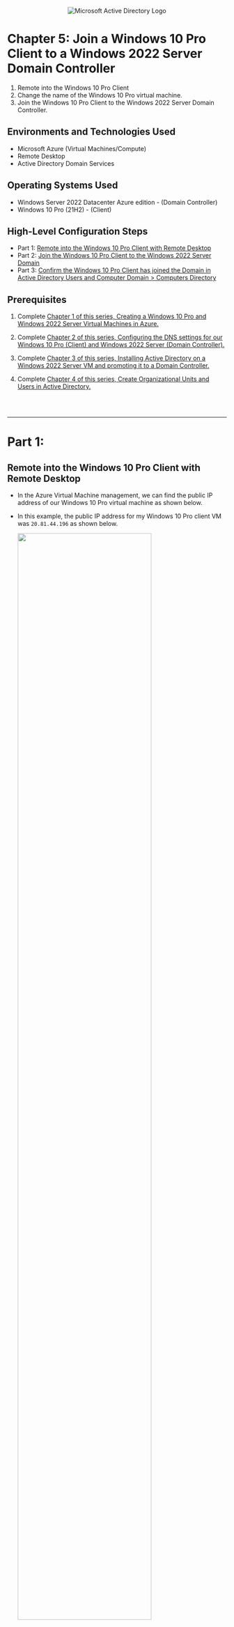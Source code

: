 <!--
See Part 2_Deploying Active Directory around minute (18:05)
-->

<p align="center">
<img src="https://github.com/user-attachments/assets/5f0f9ad2-0f1e-406e-8ff3-c5ce5e145a2b" alt="Microsoft Active Directory Logo"/>
</p>


# Chapter 5: Join a Windows 10 Pro Client to a Windows 2022 Server Domain Controller

1. Remote into the Windows 10 Pro Client
2. Change the name of the Windows 10 Pro virtual machine.
3. Join the Windows 10 Pro Client to the Windows 2022 Server Domain Controller.


<h2>Environments and Technologies Used</h2>

- Microsoft Azure (Virtual Machines/Compute)
- Remote Desktop
- Active Directory Domain Services

<h2>Operating Systems Used </h2>

- Windows Server 2022 Datacenter Azure edition - (Domain Controller)
- Windows 10 Pro (21H2) - (Client)


<!--
<h2>High-Level Deployment and Configuration Steps</h2>
-->

<h2>High-Level Configuration Steps</h2>

- Part 1: [Remote into the Windows 10 Pro Client with Remote Desktop](https://github.com/ian-bates-it/Join-A-Client-To-A-Domain?tab=readme-ov-file#remote-into-the-windows-10-pro-client-with-remote-desktop)
- Part 2: [Join the Windows 10 Pro Client to the Windows 2022 Server Domain](https://github.com/ian-bates-it/Join-A-Client-To-A-Domain?tab=readme-ov-file#join-the-windows-10-pro-client-vm-to-our-windows-2022-server-domain)
- Part 3: [Confirm the Windows 10 Pro Client has joined the Domain in Active Directory Users and Computer Domain > Computers Directory](https://github.com/ian-bates-it/Join-A-Client-To-A-Domain?tab=readme-ov-file#confirm-that-the-windows-10-pro-client-has-joined-the-domain)



<h2>Prerequisites</h2>

1. Complete [Chapter 1 of this series, Creating a Windows 10 Pro and Windows 2022 Server Virtual Machines in Azure.](https://github.com/ian-bates-it/Azure-Virtual-Machine-Setup)

2. Complete [Chapter 2 of this series, Configuring the DNS settings for our Windows 10 Pro (Client) and Windows 2022 Server (Domain Controller).](https://github.com/ian-bates-it/Azure-Controller-Client-Configuration)

3. Complete [Chapter 3 of this series, Installing Active Directory on a Windows 2022 Server VM and promoting it to a Domain Controller.](https://github.com/ian-bates-it/Install-Active-Directory-on-Windows-2022-Server)

4. Complete [Chapter 4 of this series, Create Organizational Units and Users in Active Directory.](https://github.com/ian-bates-it/Active-Directory-Users-And-Computers)



<br />
<br />


---

<h1>Part 1:</h1>

<h2>Remote into the Windows 10 Pro Client with Remote Desktop</h2>

- In the Azure Virtual Machine management, we can find the public IP address of our Windows 10 Pro virtual machine as shown below.
- In this example, the public IP address for my Windows 10 Pro client VM was `20.81.44.196` as shown below.

  <img src="https://github.com/user-attachments/assets/b5509b35-93f7-4e43-a43e-5fa6b3b7f1fc" height="80%" width="80%" />



---
<br />

- Run `mstsc.exe` to open Remote Desktop.

  <img src="https://github.com/user-attachments/assets/4771c754-edbd-4845-9e40-2b2e51d28535" height="40%" width="40%" />

---
<br />

- Enter the Windows 10 Pro virtual machine public IP address into the User name field.
- Use the [administrator account details that you created when setting up your Windows 10 Pro virtual machine in Azure](https://github.com/ian-bates-it/Azure-Virtual-Machine-Setup?tab=readme-ov-file#administrator-account).
- In this example, the administrator account I created for my Windows 10 Pro VM was `helpdesk`.
- Complete the remote logon process to the Windows 10 Pro virtual machine as shown below.

  <img src="https://github.com/user-attachments/assets/b0665b95-0116-4768-9a3d-c95f8f429acf" height="50%" width="50%" />


<br />
<br />

---

<h1>Part 2:</h1>

<h2>Join the Windows 10 Pro Client VM To Our Windows 2022 Server Domain</h2>


<h3>Rename the Windows 10 Pro Client</h3>

- Click the Start Charm.
- Select `System`.
- Navigate to `About`.
- Click the link `Rename this PC (Advanced)` as shown below.

  <img src="https://github.com/user-attachments/assets/13c2f031-c6e6-45d2-ba5f-f2518f760410" height="80%" width="80%" />


---
<br />

<h3>Click `Change` in System Properties</h3>

- In the `System Properties` window, under the `Computer Name` tab, click the `Change` button as shown below.


  <img src="https://github.com/user-attachments/assets/64a40877-1903-4ca4-bbab-ea5337160874" height="60%" width="60%" />


---
<br />

<h3>Change Member Of from Workgroup to Domain</h3>


1. Change the default `Computer Name`. Here I changed it to `helpdesk`.
2. Click **Domain** and enter the [domain name we created when promoting our Windows 2022 Server to a Domain Controller](https://github.com/ian-bates-it/Install-Active-Directory-on-Windows-2022-Server?tab=readme-ov-file#deployment-configuration).
3. Click `OK` to continue as shown below.



  <img src="https://github.com/user-attachments/assets/7fd00c9e-bb89-4045-a66f-4396d47712f8" height="80%" width="80%" />



---
<br />

<h3>Approve Change With Admin User</h3>

- Use the administrative user account we created [when we added an admin user in Active Directory Users and Groups at this link](https://github.com/ian-bates-it/Active-Directory-Users-And-Computers?tab=readme-ov-file#create-a-new-user-in-active-directory).
- In my example, the admin user account I created was `Jane Doe` with username `jdoe`.

To approve the Domain Changes, do the following.
1. Specify the context by adding the Domain Controller domain name as a prefix to the admin username. In this example that would be `IanBates.com` followed by `\jdoe`
2. Enter the admin user password.
3. Click `OK` as shown below.


  <img src="https://github.com/user-attachments/assets/e5fff840-632f-4633-bf96-6588a5ebbea5" height="60%" width="60%" />



---
<br />

<h3>Restart the Windows 10 Pro Client</h3>

- You should get confirmation that you have joined the Windows 10 Pro to the domain, with a welcome message like the one shown below.

  <img src="https://github.com/user-attachments/assets/51d0b46e-d478-4ba4-8190-0ee47a54c5aa" height="40%" width="40%" />


- You will then be prompted to restart the Windows 10 Pro virtual machine.
- Follow the prompts to do so.

  <img src="https://github.com/user-attachments/assets/6602695f-126c-4abf-b3d6-3c38bae62d9e" height="40%" width="40%" />



<br />
<br />

---

<h1>Part 3:</h1>

<h3>Confirm that the Windows 10 Pro Client Has Joined The Domain</h3>


- Remote into the Windows 2022 Server Controller virtual machine.
- Open `Active Directory Users and Computers`

1. Click on the Domain. Here that would be `IanBates.com`
2. Click on `Computers`. The Windows 10 Pro virtual machine should be listed. Here, my Windows 10 Pro virtual machine named `HELPDESK` has successfully joined our domain as shown below.

  <img src="https://github.com/user-attachments/assets/33984379-ea69-4e3f-8ef8-e2cbdc62f8c7" height="80%" width="80%" />



